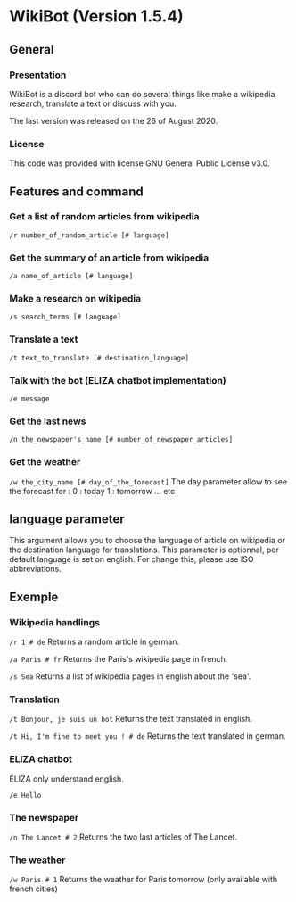 # WikiBot (Version 1.5.4)

## General

### Presentation

WikiBot is a discord bot who can do several things like make a wikipedia research, translate a text or discuss with you.

The last version was released on the 26 of August 2020.

### License

This code was provided with license GNU General Public License v3.0.


## Features and command

### Get a list of random articles from wikipedia

`/r number_of_random_article [# language]`

### Get the summary of an article from wikipedia

`/a name_of_article [# language]`

### Make a research on wikipedia

`/s search_terms [# language]`

### Translate a text

`/t text_to_translate [# destination_language]`

### Talk with the bot (ELIZA chatbot implementation)

`/e message`

### Get the last news

`/n the_newspaper's_name [# number_of_newspaper_articles]`

### Get the weather

`/w the_city_name [# day_of_the_forecast]`
The day parameter allow to see the forecast for :
0 : today
1 : tomorrow
… etc

## language parameter

This argument allows you to choose the language of article on wikipedia or the destination language for translations. This parameter is optionnal, per default language is set on english. For change this, please use ISO abbreviations.

## Exemple

### Wikipedia handlings

`/r 1 # de` 
Returns a random article in german.

`/a Paris # fr`
Returns the Paris's wikipedia page in french.

`/s Sea`
Returns a list of wikipedia pages in english about the 'sea'.

### Translation

`/t Bonjour, je suis un bot`
Returns the text translated in english.

`/t Hi, I'm fine to meet you ! # de`
Returns the text translated in german.

### ELIZA chatbot

ELIZA only understand english.

`/e Hello`

### The newspaper

`/n The Lancet # 2`
Returns the two last articles of The Lancet.

### The weather

`/w Paris # 1`
Returns the weather for Paris tomorrow (only available with french cities)

